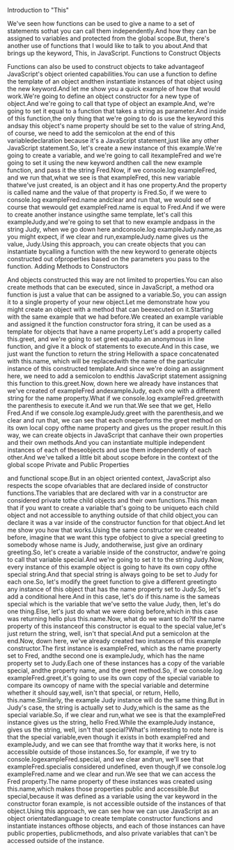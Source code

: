 Introduction to "This"

We've seen how functions can be used to give a name to a set of statements sothat you can call them independently.And how they can be assigned to variables and protected from the global scope.But, there's another use of functions that I would like to talk to you about.And that brings up the keyword, This, in JavaScript.
Functions to Construct Objects

Functions can also be used to construct objects to take advantageof JavaScript's object oriented capabilities.You can use a function to define the template of an object andthen instantiate instances of that object using the new keyword.And let me show you a quick example of how that would work.We're going to define an object constructor for a new type of object.And we're going to call that type of object an example.And, we're going to set it equal to a function that takes a string as parameter.And inside of this function,the only thing that we're going to do is use the keyword this andsay this object's name property should be set to the value of string.And, of course, we need to add the semicolon at the end of this variabledeclaration because it's a JavaScript statement,just like any other JavaScript statement.So, let's create a new instance of this example.We're going to create a variable, and we're going to call itexampleFred and we're going to set it using the new keyword andthen call the new example function, and pass it the string Fred.Now, if we console.log exampleFred, and we run that,what we see is that exampleFred, this new variable thatwe've just created, is an object and it has one property.And the property is called name and the value of that property is Fred.So, if we were to console.log exampleFred.name andclear and run that, we would see of course that wewould get exampleFred.name is equal to Fred.And if we were to create another instance usingthe same template, let's call this exampleJudy,and we're going to set that to new example andpass in the string Judy, when we go down here andconsole.log exampleJudy.name,as you might expect, if we clear and run,exampleJudy.name gives us the value, Judy.Using this approach, you can create objects that you can instantiate bycalling a function with the new keyword to generate objects constructed out ofproperties based on the parameters you pass to the function.
Adding Methods to Constructors

And objects constructed this way are not limited to properties.You can also create methods that can be executed, since in JavaScript, a method ora function is just a value that can be assigned to a variable.So, you can assign it to a single property of your new object.Let me demonstrate how you might create an object with a method that can beexecuted on it.Starting with the same example that we had before.We created an example variable and assigned it the function constructor fora string, it can be used as a template for objects that have a name property.Let's add a property called this.greet, and we're going to set greet equalto an anonymous in line function, and give it a block of statements to execute.And in this case, we just want the function to return the string Hellowith a space concatenated with this.name, which will be replacedwith the name of the particular instance of this constructed template.And since we're doing an assignment here, we need to add a semicolon to endthis JavaScript statement assigning this function to this.greet.Now, down here we already have instances that we've created of exampleFred andexampleJudy, each one with a different string for the name property.What if we console.log exampleFred.greetwith the parenthesis to execute it.And we run that.We see that we get, Hello Fred.And if we console.log exampleJudy.greet with the parenthesis,and we clear and run that, we can see that each oneperforms the greet method on its own local copy ofthe name property and gives us the proper result.In this way, we can create objects in JavaScript that canhave their own properties and their own methods.And you can instantiate multiple independent instances of each of theseobjects and use them independently of each other.And we've talked a little bit about scope before in the context of the global scope
Private and Public Properties

and functional scope.But in an object oriented context, JavaScript also respects the scope ofvariables that are declared inside of constructor functions.The variables that are declared with var in a constructor are considered private tothe child objects and their own functions.This mean that if you want to create a variable that's going to be uniqueto each child object and not accessible to anything outside of that child object,you can declare it was a var inside of the constructor function for that object.And let me show you how that works.Using the same constructor we created before, imagine that we want this type ofobject to give a special greeting to somebody whose name is Judy, andotherwise, just give an ordinary greeting.So, let's create a variable inside of the constructor, andwe're going to call that variable special.And we're going to set it to the string Judy.Now, every instance of this example object is going to have its own copy ofthe special string.And that special string is always going to be set to Judy for each one.So, let's modify the greet function to give a different greetingto any instance of this object that has the name property set to Judy.So, let's add a conditional here.And in this case, let's do if this.name is the sameas special which is the variable that we've setto the value Judy, then, let's do one thing.Else, let's just do what we were doing before,which in this case was returning hello plus this.name.Now, what do we want to do?If the name property of this instanceof this constructor is equal to the special value,let's just return the string, well, isn't that special.And put a semicolon at the end.Now, down here, we've already created two instances of this example constructor.The first instance is exampleFred, which as the name property set to Fred, andthe second one is exampleJudy, which has the name property set to Judy.Each one of these instances has a copy of the variable special, andthe property name, and the greet method.So, if we console.log exampleFred.greet,it's going to use its own copy of the special variable to compare its owncopy of name with the special variable and determine whether it should say,well, isn't that special, or return, Hello, this.name.Similarly, the example Judy instance will do the same thing.But in Judy's case, the string is actually set to Judy,which is the same as the special variable.So, if we clear and run,what we see is that the exampleFred instance gives us the string, hello Fred.While the exampleJudy instance, gives us the string, well, isn't that special?What's interesting to note here is that the special variable,even though it exists in both exampleFred and exampleJudy, and we can see that fromthe way that it works here, is not accessible outside of those instances.So, for example, if we try to console.logexampleFred.special, and we clear andrun, we'll see that exampleFred.specialis considered undefined, even though,if we console.log exampleFred.name and we clear and run.We see that we can access the Fred property.The name property of these instances was created using this.name,which makes those properties public and accessible.But special,because it was defined as a variable using the var keyword in the constructor foran example, is not accessible outside of the instances of that object.Using this approach, we can see how we can use JavaScript as an object orientatedlanguage to create template constructor functions and instantiate instances ofthose objects, and each of those instances can have public properties, publicmethods, and also private variables that can't be accessed outside of the instance.